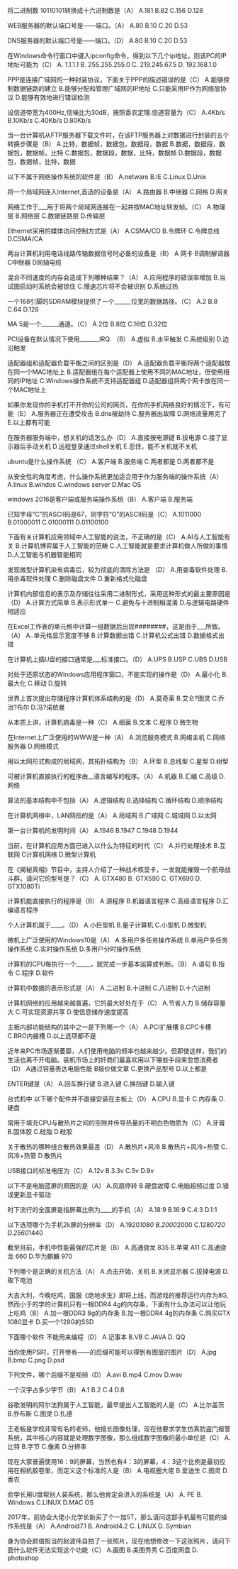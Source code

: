 将二进制数 10110101转换成十六进制数是（A）
A.181
B.82
C.156
D.128

WEB服务器的默认端口号是——端口。（A）
A.80
B.10
C.20
D.53

DNS服务器的默认端口号是——端口。（D）
A.80
B.10
C.20
D.53

在Windows命令行窗口中键入ipconfig命令，得到以下几个ip地址，则该PC的IP地址可能为（C）
A. 1.1.1.1
B. 255.255.255.0
C. 219.245.67.5
D. 192.168.1.0

PPP是连接广域网的一种封装协议，下面关于PPP的描述错误的是（C）
A.能够控制数据链路的建立
B.能够分配和管理广域网的IP地址
C.只能采用IP作为网络层协议
D.能够有效地进行错误检测

设信道带宽为400Hz,信噪比为30dB，按照香农定理.信道容量为（C）
A.4Kb/s
B.10Kb/s
C.40Kb/s
D.80Kb/s

当一台计算机从FTP服务器下载文件时，在该FTP服务器上对数据进行封装的五个转换步骤是（B）
A.比特，数据帧，数据包，数据段，数据
B.数据，数据段，数据包，数据帧，比特
C.数据包，数据段，数据，比特，数据帧
D.数据段，数据包，数据帧，比特，数据

以下不属于网络操作系统的软件是（B）
A.netware
B.IE
C.Linux
D.Unix

将一个局域网连入Internet,首选的设备是（A）
A.路由器
B.中继器
C.网格
D.网关

网络工作于___用于将两个局域网连接在一起并按MAC地址转发帧。（C）
A.物理层
B.网络层
C.数据链路层
D.传输层

Ethernet采用的媒体访问控制方式是（A）
A.CSMA/CD
B.令牌环
C.令牌总线
D.CSMA/CA

两台计算机利用电话线路传输数据信号时必备的设备是（B）
A 网卡
B调制解调器
C中继器
D同轴电缆

混合不同速度的内存会造成下列哪种结果？（A）
A.应用程序的错误率增加
B.当试图启动时系统会被锁住
C.慢速芯片将不会被识别
D.系统过热

一个168引脚的SDRAM模块提供了一个______位宽的数据路径。（C）
A.2
B.8
C.64
D.128

MA 5是一个______通道。（C）
A.2位
B.8位
C.16位
D.32位

PCI设备在默认情况下使用_______IRQ. （B）
A.虚拟 B.水平触发 C.系统级别 D.边沿触发

适配器组和适配器负载平衡之间的区别是（D）
A.适配器负载平衡将两个适配器放在同一个MAC地址上
B.适配器组在每个适配器上使用不同的MAC地址，但使用相同的IP地址
C.Windows操作系统不支持适配器组
D.适配器组将两个网卡放在同一个MAC地址上

如果你发现你的手机打不开你的公司的网页，在你的手机网络良好的情况下，有可能（E）
A.服务器正在遭受攻击
B.dns被劫持
C.服务器出故障
D.网络流量用完了
E.以上都有可能

在服务器服务端中，想关机的话怎么办（D）
A.直接按电源键
B.拔电源
C.接了显示器后手动关机
D.远程登录通过shell关机
E.忍住，能不关机就不关机

ubuntu是什么操作系统 （C）
A.客户端
B.服务端
C.两者都是
D.两者都不是

从安全性的角度考虑，什么操作系统更加适合用于作为服务端的操作系统（A）
A.linux
B.windos
C.windows server
D.Mac OS

windows 2016是客户端或服务端操作系统（B）
A.客户端
B.服务端

已知字母“C”的ASCII码是67，则字符“G”的ASCII码是（C）
A.1011000
B.01000011
C.01000111
D.01100100

下面有关计算机应用领域中人工智能的说法，不正确的是（C）
A.AI与人工智能有关
B.计算机博弈属于人工智能的范畴
C.人工智能就是要求计算机做人所做的事情
D.人工智能与机器智能相同

发现微型计算机染有病毒后，较为彻底的清除方法是 （D）
A.用查毒软件处理
B.用杀毒软件处理
C.删除磁盘文件
D.重新格式化磁盘

计算机内部信息的表示及存储往往采用二进制形式，采用这种形式的最主要原因是 （D）
A.计算方式简单
B.表示形式单一
C.避免与十进制相混淆
D.与逻辑电路硬件相适应

在Excel工作表的单元格中计算一组数据后出现########，这是由于___所致。（A）
A..单元格显示宽度不够
B.计算数据出错
C.计算机公式出错
D.数据格式出错

在计算机上插U盘的接口通常是___标准接口。（D）
A.UPS
B.USP
C.UBS
D.USB

对处于还原状态的Windows应用程序窗口，不能实现的操作是（D）
A.最小化
B.最大化
C.移动
D.旋转

世界上首次提出存储程序计算机体系结构的是（D）
A.莫奇莱
B.艾仑?图灵
C.乔治?布尔
D.冯?诺依曼

从本质上讲，计算机病毒是一种（C）
A.细菌
B.文本
C.程序
D.微生物

在Internet上广泛使用的WWW是一种（A）
A.浏览服务模式
B.网络主机
C.网络服务器
D.网络模式

用以太网形式构成的局域网，其拓扑结构为（B）
A.环型
B.总线型
C.星型
D.树型

可被计算机直接执行的程序由__语言编写的程序。（A）
A.机器
B.汇编
C.高级
D.网络

算法的基本结构中不包括（A）
A.逻辑结构
B.选择结构
C.循环结构
D.顺序结构

在计算机网络中，LAN网指的是（A）
A.局域网
B.广域网
C.城域网
D.以太网

第一台计算机的发明时间（A）
A.1946
B.1947
C.1948
D.1944

当前，在计算机应用方面已进入以什么为特征的时代（C）
A.并行处理技术
B.互联网
C计算机网络
D.微型计算机

在《揭秘真相》节目中，主持人介绍了一种战术核显卡，一发就能摧毁一个航母战斗群。请问它的型号是？（C）
A. GTX480
B. GTX590
C. GTX690
D. GTX1080Ti

计算机能直接执行的程序是（B）
A.源程序
B.机器语言程序
C.高级语言程序
D.汇编语言程序

个人计算机属于____。（D）
A.小巨型机
B.量子计算机
C.小型机
D.微型机

微机上广泛使用的Windows10是（A）
A.多用户多任务操作系统
B.单用户多任务操作系统
C.实时操作系统
D.多用户分时操作系统

计算机的CPU每执行一个_____，就完成一步基本运算或判断。（B）
A.语句
B.指令
C.程序
D.软件

计算机中数据的表示形式是（A）
A.二进制
B.十进制
C.八进制
D.十六进制

计算机网络的应用越来越普遍，它的最大好处在于（C）
A.节省人力
B.储存容量大
C.可实现资源共享
D.使信息储存速度提高

主板内部功能结构的其中之一是下列哪一个（A）
A.PCI扩展槽
B.CPC卡槽
C.BRO内接槽
D.以上选项都不是

近年来PC市场逐渐萎靡，人们使用电脑的频率也越来越少。但即使这样，我们的生活也离不开电脑。装机市场上的奸商们最喜欢用以下哪些手段来忽悠消费者（D）
A通过容量表达电脑性能
B报价做文章
C.更换产品型号
D.以上都是

ENTER键是（A）
A.回车换行键
B.进入键
C.换挡键
D.输入键

台式机中 以下哪个配件并不直接安装在主板上（D）
A.CPU
B.显卡
C.内存条
D.硬盘

常用于填充CPU与散热片之间的空隙并传导热量的不明白色物质为（C）
A.牙膏
B.固体胶
C.硅脂
D.硅胶

关于散热的哪种组合散热效果最差（D）
A.散热片+风冷
B.散热片+风冷+热管
C.风冷+热管
D.散热片

USB接口的标准电压为（C）
A.12v
B.3.3v
C.5v
D.9v

以下不是电脑蓝屏的原因的是（A）
A.风扇停转
B.硬盘故障
C.电脑超频过度
D.错误更新显卡驱动

时下流行的全面屏是指屏幕比例为____的手机（A）
A.18:9
B.16:9
C.4:3
D.1:1

以下选项哪个为手机2k屏的分辨率（D）
A.1920*1080
B.2000*2000
C.1280*720
D.2560*1440

截至目前，手机中性能最强的芯片是（B）
A.高通骁龙 835
B.苹果 A11
C.高通骁龙 660
D.华为麒麟 970

下列哪个是正确的关机方法（A）
A.点击开始，关机
B.关闭显示器
C.拔掉电源
D.取下电池

大吉大利，今晚吃鸡，国服《绝地求生》即将上线，而游戏的推荐运行内存为8G,然而小于的学的计算机只有一根DDR4 4g的内存条，下面有什么办法可以让他玩上吃鸡（B）
A.加一根DDR3 8g的内存条
B.加一根DDR4 4g的内存条
C.购买GTX 1080显卡
D.买一个128G的SSD

下面哪个软件 不能用来编程（D）
A.记事本
B.VB
C.JAVA
D. QQ

当你使用PS时，打开带有——的后缀可能可以得到有图层的图片（D）
A.jpg
B.bmp
C.png
D.psd

下列文件，哪个后缀不是视频（D）
A.avi
B.mp4
C.mov
D.wav

一个汉字占多少字节（B）
A.1
B.2
C.4
D.8

谷歌发明的阿尔法狗属于人工智能，最早提出人工智能的人是（C）
A.比尔盖茨
B.乔布斯
C.图灵
D.扎德

王老板是学校非常有名的老师，他擅长图像处理，现在他要求学生仿真防盗门报警系统，其中核心内容就是处理数字图像，那么组成数字图像的最小单位是（C）
A.比特
B.字节
C.像素
D.分辨率

现在大家普遍使用16：9的屏幕，当然也有4：3的屏幕，4：3这个比例是最初应用在相机胶卷里，而定义这个标准的人是（B）
A.电视圈大佬
B.爱迪生
C.图灵
D.香农

俞学长用U盘帮别人装系统，那么他肯定会进入的系统是（A）
A. PE
B. Windows
C.LINUX
D.MAC OS

2017年，前协会大佬小允学长新买了个一加5T，那么请问这部手机最有可能的操作系统是（A）
A.Android7.1
B. Android4.2
C. LINUX
D. Symbian

身为协会颜值担当的赵波伟自拍了一张照片，现在他想修改一下这张照片，请问下面什么软件无法实现这个功能（C）
A.画图
B.美图秀秀
C.百度网盘
D. photoshop
